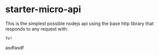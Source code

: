 # starter-micro-api

This is the simplest possible nodejs api using the base http library that responds to any request with:   
```
Yo!
```

asdfasdf
